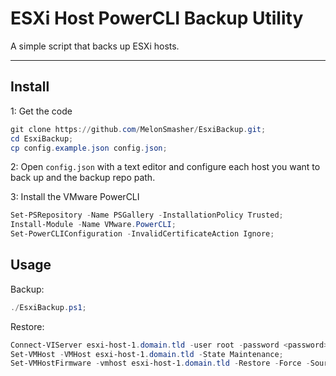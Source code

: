 # ESXi Host PowerCLI Backup Utility

A simple script that backs up ESXi hosts.

---

## Install

1: Get the code

```powershell
git clone https://github.com/MelonSmasher/EsxiBackup.git;
cd EsxiBackup;
cp config.example.json config.json;
```

2: Open `config.json` with a text editor and configure each host you want to back up and the backup repo path.

3: Install the VMware PowerCLI

```powershell
Set-PSRepository -Name PSGallery -InstallationPolicy Trusted;
Install-Module -Name VMware.PowerCLI;
Set-PowerCLIConfiguration -InvalidCertificateAction Ignore;
```

## Usage

Backup:

```powershell
./EsxiBackup.ps1;
```

Restore:

```powershell
Connect-VIServer esxi-host-1.domain.tld -user root -password <password>;
Set-VMHost -VMHost esxi-host-1.domain.tld -State Maintenance;
Set-VMHostFirmware -vmhost esxi-host-1.domain.tld -Restore -Force -SourcePath C:\esxi_backups\configBundle-esxi-host-1.domain.tld.tgz -HostUser root -HostPassword <password>;
```
